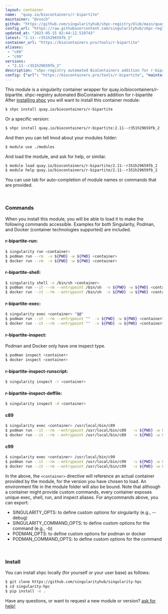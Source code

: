 ```yaml
---
layout: container
name:  "quay.io/biocontainers/r-bipartite"
maintainer: "@vsoch"
github: "https://github.com/singularityhub/shpc-registry/blob/main/quay.io/biocontainers/r-bipartite/container.yaml"
config_url: "https://raw.githubusercontent.com/singularityhub/shpc-registry/main/quay.io/biocontainers/r-bipartite/container.yaml"
updated_at: "2023-05-15 02:44:12.519743"
latest: "2.11--r351h29659fb_2"
container_url: "https://biocontainers.pro/tools/r-bipartite"
aliases:
 - "c89"
 - "c99"
versions:
 - "2.11--r351h29659fb_2"
description: "shpc-registry automated BioContainers addition for r-bipartite"
config: {"url": "https://biocontainers.pro/tools/r-bipartite", "maintainer": "@vsoch", "description": "shpc-registry automated BioContainers addition for r-bipartite", "latest": {"2.11--r351h29659fb_2": "sha256:60ee2ce4a7cdf2c5437b1a74b021f9cb0dd9dfa7f85e5730ff82e1a4645bc3e3"}, "tags": {"2.11--r351h29659fb_2": "sha256:60ee2ce4a7cdf2c5437b1a74b021f9cb0dd9dfa7f85e5730ff82e1a4645bc3e3"}, "docker": "quay.io/biocontainers/r-bipartite", "aliases": {"c89": "/usr/local/bin/c89", "c99": "/usr/local/bin/c99"}}
---
```


This module is a singularity container wrapper for quay.io/biocontainers/r-bipartite.
shpc-registry automated BioContainers addition for r-bipartite
After [installing shpc](#install) you will want to install this container module:


```bash
$ shpc install quay.io/biocontainers/r-bipartite
```

Or a specific version:

```bash
$ shpc install quay.io/biocontainers/r-bipartite:2.11--r351h29659fb_2
```

And then you can tell lmod about your modules folder:

```bash
$ module use ./modules
```

And load the module, and ask for help, or similar.

```bash
$ module load quay.io/biocontainers/r-bipartite/2.11--r351h29659fb_2
$ module help quay.io/biocontainers/r-bipartite/2.11--r351h29659fb_2
```

You can use tab for auto-completion of module names or commands that are provided.

<br>

### Commands

When you install this module, you will be able to load it to make the following commands accessible.
Examples for both Singularity, Podman, and Docker (container technologies supported) are included.

#### r-bipartite-run:

```bash
$ singularity run <container>
$ podman run --rm  -v ${PWD} -w ${PWD} <container>
$ docker run --rm  -v ${PWD} -w ${PWD} <container>
```

#### r-bipartite-shell:

```bash
$ singularity shell -s /bin/sh <container>
$ podman run --it --rm --entrypoint /bin/sh  -v ${PWD} -w ${PWD} <container>
$ docker run --it --rm --entrypoint /bin/sh  -v ${PWD} -w ${PWD} <container>
```

#### r-bipartite-exec:

```bash
$ singularity exec <container> "$@"
$ podman run --it --rm --entrypoint ""  -v ${PWD} -w ${PWD} <container> "$@"
$ docker run --it --rm --entrypoint ""  -v ${PWD} -w ${PWD} <container> "$@"
```

#### r-bipartite-inspect:

Podman and Docker only have one inspect type.

```bash
$ podman inspect <container>
$ docker inspect <container>
```

#### r-bipartite-inspect-runscript:

```bash
$ singularity inspect -r <container>
```

#### r-bipartite-inspect-deffile:

```bash
$ singularity inspect -d <container>
```


#### c89

```bash
$ singularity exec <container> /usr/local/bin/c89
$ podman run --it --rm --entrypoint /usr/local/bin/c89   -v ${PWD} -w ${PWD} <container> -c " $@"
$ docker run --it --rm --entrypoint /usr/local/bin/c89   -v ${PWD} -w ${PWD} <container> -c " $@"
```


#### c99

```bash
$ singularity exec <container> /usr/local/bin/c99
$ podman run --it --rm --entrypoint /usr/local/bin/c99   -v ${PWD} -w ${PWD} <container> -c " $@"
$ docker run --it --rm --entrypoint /usr/local/bin/c99   -v ${PWD} -w ${PWD} <container> -c " $@"
```



In the above, the `<container>` directive will reference an actual container provided
by the module, for the version you have chosen to load. An environment file in the
module folder will also be bound. Note that although a container
might provide custom commands, every container exposes unique exec, shell, run, and
inspect aliases. For anycommands above, you can export:

 - SINGULARITY_OPTS: to define custom options for singularity (e.g., --debug)
 - SINGULARITY_COMMAND_OPTS: to define custom options for the command (e.g., -b)
 - PODMAN_OPTS: to define custom options for podman or docker
 - PODMAN_COMMAND_OPTS: to define custom options for the command

<br>

### Install

You can install shpc locally (for yourself or your user base) as follows:

```bash
$ git clone https://github.com/singularityhub/singularity-hpc
$ cd singularity-hpc
$ pip install -e .
```

Have any questions, or want to request a new module or version? [ask for help!](https://github.com/singularityhub/singularity-hpc/issues)